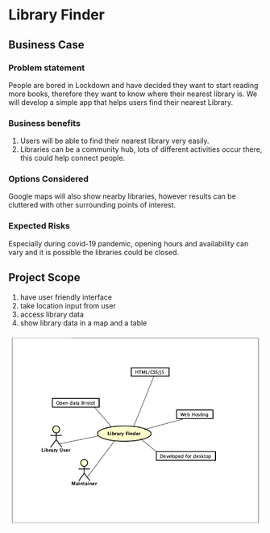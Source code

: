 # Library Finder

## Business Case

### Problem statement
People are bored in Lockdown and have decided they want to start reading more books, therefore they want to know where their nearest library is. We will develop a simple app that helps users find their nearest Library.

### Business benefits
1. Users will be able to find their nearest library very easily.
2. Libraries can be a community hub, lots of different activities occur there, this could help connect people.

### Options Considered
Google maps will also show nearby libraries, however results can be cluttered with other surrounding points of interest.

### Expected Risks
Especially during covid-19 pandemic, opening hours and availability can vary and it is possible the libraries could be closed.

## Project Scope
1. have user friendly interface
2. take location input from user
3. access library data
4. show library data in a map and a table

![Insert your Context Diagram Here](images/Context-Main.png)
